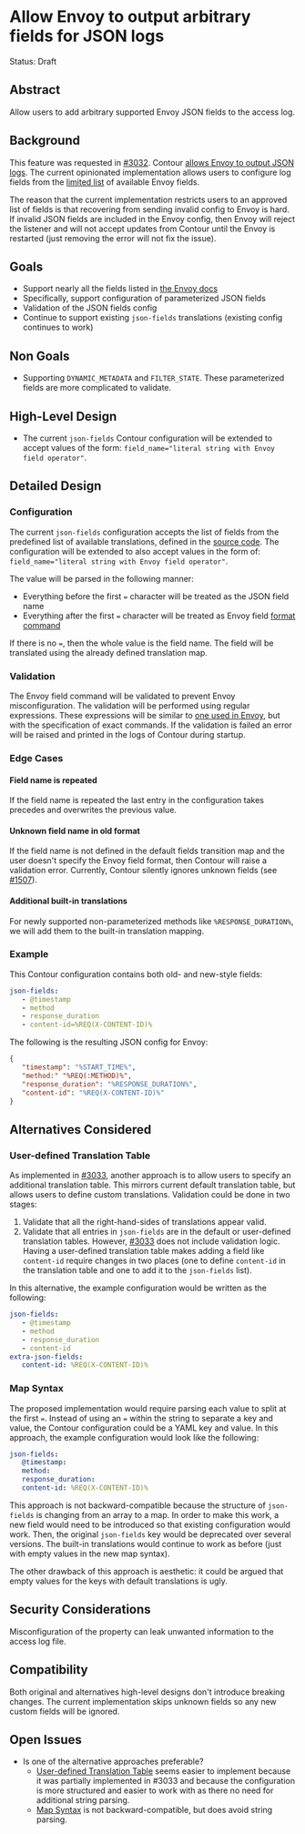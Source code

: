 # Allow Envoy to output arbitrary fields for JSON logs

Status: Draft

## Abstract
Allow users to add arbitrary supported Envoy JSON fields to the access log.

## Background
This feature was requested in [#3032](https://github.com/projectcontour/contour/issues/3032).
Contour [allows Envoy to output JSON logs](https://github.com/projectcontour/contour/blob/main/design/envoy-json-logging.md).
The current opinionated implementation allows users to configure log fields from the [limited list](https://godoc.org/github.com/projectcontour/contour/internal/envoy#DefaultFields) of available Envoy fields.

The reason that the current implementation restricts users to an approved list of fields is that recovering from sending invalid config to Envoy is hard.
If invalid JSON fields are included in the Envoy config, then Envoy will reject the listener and will not accept updates from Contour until the Envoy is restarted (just removing the error will not fix the issue).

## Goals
* Support nearly all the fields listed in [the Envoy docs][1]
* Specifically, support configuration of parameterized JSON fields
* Validation of the JSON fields config
* Continue to support existing `json-fields` translations (existing config continues to work)

## Non Goals
* Supporting `DYNAMIC_METADATA` and `FILTER_STATE`.
  These parameterized fields are more complicated to validate.


## High-Level Design

* The current `json-fields` Contour configuration will be extended to accept values of the form: `field_name="literal string with Envoy field operator"`.


## Detailed Design

### Configuration

The current `json-fields` configuration accepts the list of fields from the predefined list of available translations, defined in the [source code](https://github.com/projectcontour/contour/blob/main/internal/envoy/accesslog.go#L19).
The configuration will be extended to also accept values in the form of: `field_name="literal string with Envoy field operator"`.

The value will be parsed in the following manner:

* Everything before the first `=` character will be treated as the JSON field name
* Everything after the first `=` character will be treated as Envoy field [format command][1]

If there is no `=`, then the whole value is the field name. The field will be translated using the already defined translation map.

### Validation

The Envoy field command will be validated to prevent Envoy misconfiguration.
The validation will be performed using regular expressions.
These expressions will be similar to [one used in Envoy](https://github.com/envoyproxy/envoy/blob/4d77fc802c3bc1c517e66c54e9c9507ed7ae8d9b/source/common/formatter/substitution_formatter.cc#L291), but with the specification of exact commands.
If the validation is failed an error will be raised and printed in the logs of Contour during startup.

### Edge Cases

#### Field name is repeated

If the field name is repeated the last entry in the configuration takes precedes and overwrites the previous value.

#### Unknown field name in old format

If the field name is not defined in the default fields transition map and the user doesn't specify the Envoy field format, then Contour will raise a validation error.
Currently, Contour silently ignores unknown fields (see [#1507](https://github.com/projectcontour/contour/issues/1507)).

#### Additional built-in translations

For newly supported non-parameterized methods like `%RESPONSE_DURATION%`, we will add them to the built-in translation mapping.

### Example

This Contour configuration contains both old- and new-style fields:

```yaml
json-fields:
   - @timestamp
   - method
   - response_duration
   - content-id=%REQ(X-CONTENT-ID)%
```

The following is the resulting JSON config for Envoy:

```json
{
   "timestamp": "%START_TIME%",
   "method:" "%REQ(:METHOD)%",
   "response_duration": "%RESPONSE_DURATION%",
   "content-id": "%REQ(X-CONTENT-ID)%"
}
```

## Alternatives Considered

### User-defined Translation Table
As implemented in [#3033](https://github.com/projectcontour/contour/pull/3033), another approach is to allow users to specify an additional translation table.
This mirrors current default translation table, but allows users to define custom translations.
Validation could be done in two stages:
  1. Validate that all the right-hand-sides of translations appear valid.
  2. Validate that all entries in `json-fields` are in the default or user-defined translation tables.
However, [#3033](https://github.com/projectcontour/contour/pull/3033) does not include validation logic.
Having a user-defined translation table makes adding a field like `content-id` require changes in two places (one to define `content-id` in the translation table and one to add it to the `json-fields` list).

In this alternative, the example configuration would be written as the following:
```yaml
json-fields:
   - @timestamp
   - method
   - response_duration
   - content-id
extra-json-fields:
   content-id: %REQ(X-CONTENT-ID)%
```

### Map Syntax
The proposed implementation would require parsing each value to split at the first `=`.
Instead of using an `=` within the string to separate a key and value, the Contour configuration could be a YAML key and value.
In this approach, the example configuration would look like the following:
```yaml
json-fields:
   @timestamp:
   method:
   response_duration:
   content-id: %REQ(X-CONTENT-ID)%
```

This approach is not backward-compatible because the structure of `json-fields` is changing from an array to a map.
In order to make this work, a new field would need to be introduced so that existing configuration would work.
Then, the original `json-fields` key would be deprecated over several versions.
The built-in translations would continue to work as before (just with empty values in the new map syntax).

The other drawback of this approach is aesthetic: it could be argued that empty values for the keys with default translations is ugly.

## Security Considerations
Misconfiguration of the property can leak unwanted information to the access log file.

## Compatibility
Both original and alternatives high-level designs don't introduce breaking changes.
The current implementation skips unknown fields so any new custom fields will be ignored.

## Open Issues
* Is one of the alternative approaches preferable?
   - [User-defined Translation Table](#user-defined-translation-table) seems easier to implement because it was partially implemented in #3033 and because the configuration is more structured and easier to work with as there no need for additional string parsing.
   - [Map Syntax](#map-syntax) is not backward-compatible, but does avoid string parsing.

[1]: https://www.envoyproxy.io/docs/envoy/latest/configuration/observability/access_log/usage#command-operators
